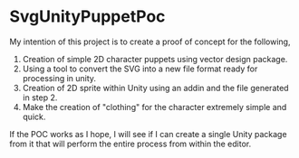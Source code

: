 # SvgUnityPuppetPoc

My intention of this project is to create a proof of concept for the following,

1. Creation of simple 2D character puppets using vector design package.
2. Using a tool to convert the SVG into a new file format ready for processing in unity.
3. Creation of 2D sprite within Unity using an addin and the file generated in step 2.
4. Make the creation of "clothing" for the character extremely simple and quick.

If the POC works as I hope, I will see if I can create a single Unity package from it that will perform the entire process from within the editor.